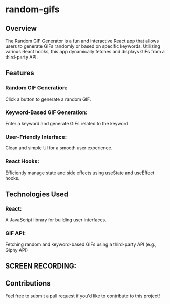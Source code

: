 # random-gifs

## Overview

The Random GIF Generator is a fun and interactive React app that allows users to generate GIFs randomly or based on specific keywords. Utilizing various React hooks, this app dynamically fetches and displays GIFs from a third-party API.

## Features

### Random GIF Generation:
Click a button to generate a random GIF.
### Keyword-Based GIF Generation:
Enter a keyword and generate GIFs related to the keyword.
### User-Friendly Interface:
Clean and simple UI for a smooth user experience.
### React Hooks:
Efficiently manage state and side effects using useState and useEffect hooks.

## Technologies Used
### React: 
A JavaScript library for building user interfaces.
### GIF API: 
Fetching random and keyword-based GIFs using a third-party API (e.g., Giphy API)

## SCREEN RECORDING:


## Contributions
Feel free to submit a pull request if you'd like to contribute to this project!

